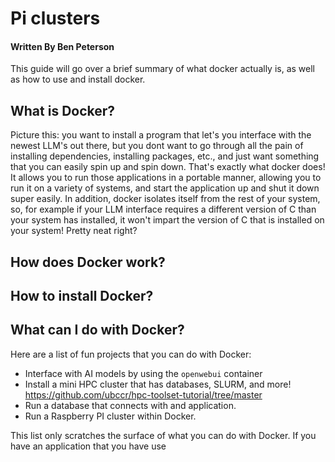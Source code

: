 # Pi clusters
#### Written By Ben Peterson
This guide will go over a brief summary of what docker actually is, as well as how to use and install docker. 



## What is Docker?

Picture this: you want to install a program that let's you interface with the newest LLM's out there, but you dont want to go through all the pain of installing dependencies, installing packages, etc., and just want something that you can easily spin up and spin down. That's exactly what docker does! It allows you to run those applications in a portable manner, allowing you to run it on a variety of systems, and start the application up and shut it down super easily. In addition, docker isolates itself from the rest of your system, so, for example if your LLM interface requires a different version of C than your system has installed, it won't impart the version of C that is installed on your system! Pretty neat right?

## How does Docker work?




## How to install Docker?



## What can I do with Docker?
Here are a list of fun projects that you can do with Docker:
- Interface with AI models by using the `openwebui` container
- Install a mini HPC cluster that has databases, SLURM, and more! https://github.com/ubccr/hpc-toolset-tutorial/tree/master
- Run a database that connects with and application.
- Run a Raspberry PI cluster within Docker.

This list only scratches the surface of what you can do with Docker. If you have an application that you have use


